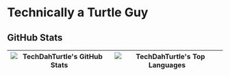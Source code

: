# Technically a Turtle Guy



## GitHub Stats

| ![TechDahTurtle's GitHub Stats](https://github-readme-stats.vercel.app/api?username=TechDahTurtle&show_icons=true&theme=tokyonight&rank_icon=percentile) | ![TechDahTurtle's Top Languages](https://github-readme-stats.vercel.app/api/top-langs/?username=TechDahTurtle&layout=compact&langs_count=10&theme=tokyonight&hide=perl,shell,makefile) |
|:------------------------------------------------------------------------------------------------------------:|:------------------------------------------------------------------------------------------------------------:|
